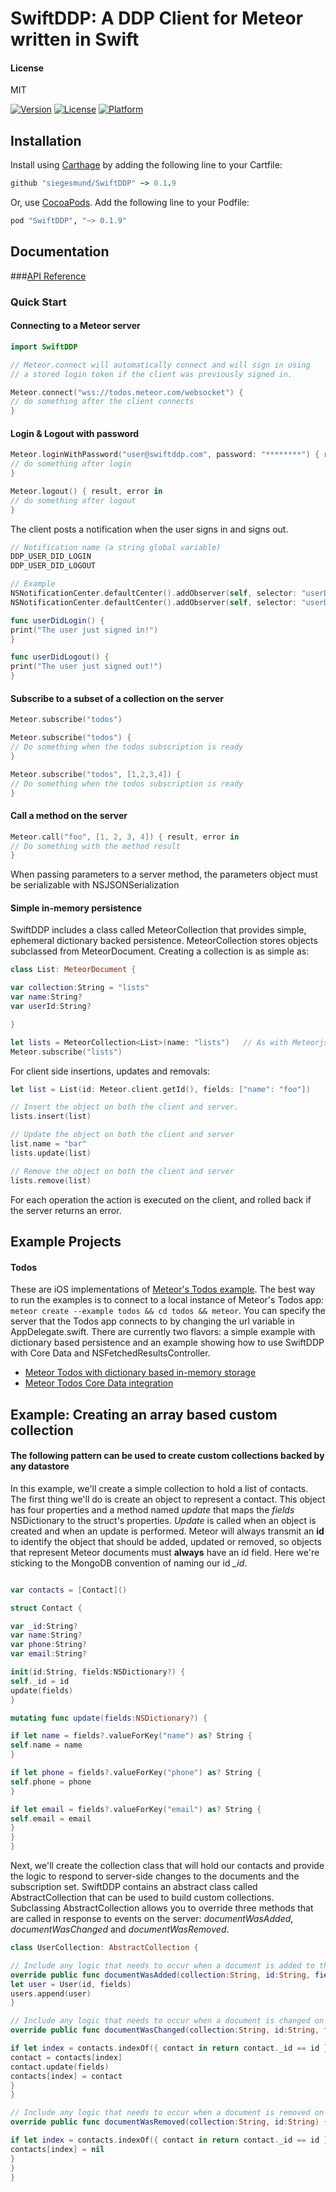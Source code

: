 # SwiftDDP: A DDP Client for Meteor written in Swift

#### License
MIT  

[![Version](https://img.shields.io/cocoapods/v/SwiftDDP.svg?style=flat)](http://cocoapods.org/pods/SwiftDDP)
[![License](https://img.shields.io/cocoapods/l/SwiftDDP.svg?style=flat)](http://cocoapods.org/pods/SwiftDDP)
[![Platform](https://img.shields.io/cocoapods/p/SwiftDDP.svg?style=flat)](http://cocoapods.org/pods/SwiftDDP)

## Installation

Install using [Carthage](https://github.com/Carthage/Carthage) by adding the following line to your Cartfile:

```ruby
github "siegesmund/SwiftDDP" ~> 0.1.9
```

Or, use [CocoaPods](http://cocoapods.org). Add the following line to your Podfile:

```ruby
pod "SwiftDDP", "~> 0.1.9"
```

## Documentation
###[API Reference](https://siegesmund.github.io/SwiftDDP)

### Quick Start

#### Connecting to a Meteor server

```swift
import SwiftDDP 

// Meteor.connect will automatically connect and will sign in using
// a stored login token if the client was previously signed in.

Meteor.connect("wss://todos.meteor.com/websocket") {
// do something after the client connects
}
```


#### Login & Logout with password

```swift
Meteor.loginWithPassword("user@swiftddp.com", password: "********") { result, error in 
// do something after login
}

Meteor.logout() { result, error in 
// do something after logout
}
``` 
The client posts a notification when the user signs in and signs out.

```swift
// Notification name (a string global variable)
DDP_USER_DID_LOGIN
DDP_USER_DID_LOGOUT

// Example
NSNotificationCenter.defaultCenter().addObserver(self, selector: "userDidLogin", name: DDP_USER_DID_LOGIN, object: nil)
NSNotificationCenter.defaultCenter().addObserver(self, selector: "userDidLogout", name: DDP_USER_DID_LOGOUT, object: nil)

func userDidLogin() {
print("The user just signed in!")
}

func userDidLogout() {
print("The user just signed out!")
}
```

#### Subscribe to a subset of a collection on the server

```swift
Meteor.subscribe("todos") 

Meteor.subscribe("todos") {
// Do something when the todos subscription is ready
}

Meteor.subscribe("todos", [1,2,3,4]) {
// Do something when the todos subscription is ready
} 
```

#### Call a method on the server

```swift
Meteor.call("foo", [1, 2, 3, 4]) { result, error in
// Do something with the method result
}
```
When passing parameters to a server method, the parameters object must be serializable with NSJSONSerialization

#### Simple in-memory persistence
SwiftDDP includes a class called MeteorCollection that provides simple, ephemeral dictionary backed persistence. MeteorCollection stores objects subclassed from MeteorDocument. Creating a collection is as simple as: 

```swift
class List: MeteorDocument {

var collection:String = "lists"
var name:String?
var userId:String?

}

let lists = MeteorCollection<List>(name: "lists")   // As with Meteorjs, the name is the name of the server-side collection  
Meteor.subscribe("lists") 
```
For client side insertions, updates and removals:

```swift
let list = List(id: Meteor.client.getId(), fields: ["name": "foo"])

// Insert the object on both the client and server.
lists.insert(list)

// Update the object on both the client and server
list.name = "bar"
lists.update(list)

// Remove the object on both the client and server
lists.remove(list)
```
For each operation the action is executed on the client, and rolled back if the server returns an error.

## Example Projects
#### Todos
These are iOS implementations of [Meteor's Todos example](https://www.meteor.com/todos). The best way to run the examples is to connect to a local instance of Meteor's Todos app: ``` meteor create --example todos && cd todos && meteor ```. You can specify the server that the Todos app connects to by changing the url variable in AppDelegate.swift. There are currently two flavors: a simple example with dictionary based persistence and an example showing how to use SwiftDDP with Core Data and NSFetchedResultsController. 
- [Meteor Todos with dictionary based in-memory storage](https://github.com/siegesmund/SwiftDDP/tree/master/Examples/Dictionary)
- [Meteor Todos Core Data integration](https://github.com/siegesmund/SwiftDDP/tree/master/Examples/CoreData)

## Example: Creating an array based custom collection
#### The following pattern can be used to create custom collections backed by any datastore
In this example, we'll create a simple collection to hold a list of contacts. The first thing we'll do is create an object to represent a contact. This object has four properties and a method named *update* that maps the *fields* NSDictionary to the struct's properties. *Update* is called when an object is created and when an update is performed. Meteor will always transmit an **id** to identify the object that should be added, updated or removed, so objects that represent Meteor documents must **always** have an id field. Here we're sticking to the MongoDB convention of naming our id *_id*.

```swift

var contacts = [Contact]()

struct Contact {

var _id:String?
var name:String?
var phone:String?
var email:String?

init(id:String, fields:NSDictionary?) {
self._id = id
update(fields)
}

mutating func update(fields:NSDictionary?) {

if let name = fields?.valueForKey("name") as? String {
self.name = name
}

if let phone = fields?.valueForKey("phone") as? String {
self.phone = phone
}

if let email = fields?.valueForKey("email") as? String {
self.email = email
}
}
}

```
Next, we'll create the collection class that will hold our contacts and provide the logic to respond to server-side changes to the documents and the subscription set. SwiftDDP contains an abstract class called AbstractCollection that can be used to build custom collections. Subclassing AbstractCollection allows you to override three methods that are called in response to events on the server: *documentWasAdded*, *documentWasChanged* and *documentWasRemoved*.

```swift
class UserCollection: AbstractCollection {

// Include any logic that needs to occur when a document is added to the collection on the server
override public func documentWasAdded(collection:String, id:String, fields:NSDictionary?) {
let user = User(id, fields)
users.append(user)
}

// Include any logic that needs to occur when a document is changed on the server
override public func documentWasChanged(collection:String, id:String, fields:NSDictionary?, cleared:[String]?) {

if let index = contacts.indexOf({ contact in return contact._id == id }) {
contact = contacts[index]
contact.update(fields)
contacts[index] = contact	
}
}

// Include any logic that needs to occur when a document is removed on the server
override public func documentWasRemoved(collection:String, id:String) {

if let index = contacts.indexOf({ contact in return contact._id == id }) {
contacts[index] = nil
}
}
}
```
